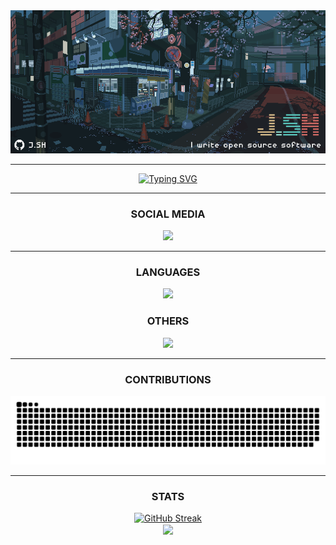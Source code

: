 <div align="center">
  <img src="https://raw.githubusercontent.com/JSH32/JSH32/master/assets/main.gif">
</div>

<hr>

<div align="center">
 <a href="https://git.io/typing-svg"><img src="https://readme-typing-svg.demolab.com?font=Fira+Code&size=35&duration=4000&pause=1000&color=009973&center=true&Center=true&random=false&width=1300&lines=Hello+Guys!!!;I'm+Jason+Fernando;Informatics+Engineering+in+Bandung+Institute+of+Technology" alt="Typing SVG" /></a>
</div>

<hr>

<div align="center">
  <h3>SOCIAL MEDIA</h3>
  <a href="https://skillicons.dev">
    <img src="https://skillicons.dev/icons?i=instagram,discord,github,linkedin">
  </a>
</div>

<hr>

<div align="center">
  <h3>LANGUAGES</h3>
  <a href="https://skillicons.dev">
    <img src="https://skillicons.dev/icons?i=c,py,java,css,html,js">
  </a>
  <h3>OTHERS</h3>
  <a href="https://skillicons.dev">
    <img src="https://skillicons.dev/icons?i=arduino,blender,git,mysql,ps,vscode">
  </a>
</div>

<hr>

<div align="center">
  <h3>CONTRIBUTIONS</h3>
<picture>
  <source media="(prefers-color-scheme: dark)" srcset="https://raw.githubusercontent.com/JasonFernandoo/JasonFernandoo/output/github-contribution-grid-snake-dark.svg">
  <source media="(prefers-color-scheme: light)" srcset="https://raw.githubusercontent.com/JasonFernandoo/JasonFernandoo/output/github-contribution-grid-snake.svg">
  <img alt="github contribution grid snake animation" src="https://raw.githubusercontent.com/JasonFernandoo/JasonFernandoo/output/github-contribution-grid-snake.svg">
</picture>
</div>

<hr>

<div align="center">
  <h3>STATS</h3>
  <a href="https://git.io/streak-stats"><img src="https://streak-stats.demolab.com?user=JasonFernandoo&theme=gotham&date_format=M%20j%5B%2C%20Y%5D&mode=weekly" alt="GitHub Streak"></a>
</div>
<div align="center">
 <a href="https://github.com/jasonFernandoo/convoychat">
  <img height=200 align=center src="https://github-readme-stats.vercel.app/api/top-langs?username=JasonFernandoo&layout=compact&langs_count=8&card_width=320&theme=gotham"></a>
</div>

